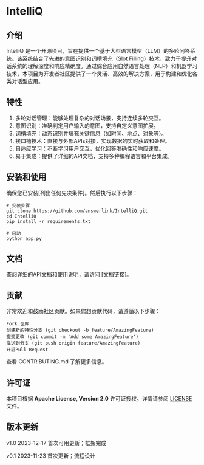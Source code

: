 
# IntelliQ
## 介绍
IntelliQ 是一个开源项目，旨在提供一个基于大型语言模型（LLM）的多轮问答系统。该系统结合了先进的意图识别和词槽填充（Slot Filling）技术，致力于提升对话系统的理解深度和响应精确度。通过综合应用自然语言处理（NLP）和机器学习技术，本项目为开发者社区提供了一个灵活、高效的解决方案，用于构建和优化各类对话型应用。

## 特性
1. 多轮对话管理：能够处理复杂的对话场景，支持连续多轮交互。
2. 意图识别：准确判定用户输入的意图，支持自定义意图扩展。
3. 词槽填充：动态识别并填充关键信息（如时间、地点、对象等）。
4. 接口槽技术：直接与外部APIs对接，实现数据的实时获取和处理。
5. 自适应学习：不断学习用户交互，优化回答准确性和响应速度。
6. 易于集成：提供了详细的API文档，支持多种编程语言和平台集成。

## 安装和使用

确保您已安装[列出任何先决条件]。然后执行以下步骤：
```
# 安装步骤
git clone https://github.com/answerlink/IntelliQ.git
cd IntelliQ
pip install -r requirements.txt

# 启动
python app.py
```

## 文档

查阅详细的API文档和使用说明，请访问 [文档链接]。

## 贡献

非常欢迎和鼓励社区贡献。如果您想贡献代码，请遵循以下步骤：

    Fork 仓库
    创建新的特性分支 (git checkout -b feature/AmazingFeature)
    提交更改 (git commit -m 'Add some AmazingFeature')
    推送到分支 (git push origin feature/AmazingFeature)
    开启Pull Request

查看 CONTRIBUTING.md 了解更多信息。

## 许可证

本项目根据 **Apache License, Version 2.0** 许可证授权。详情请参阅 [LICENSE](https://github.com/answerlink/IntelliQ/blob/main/LICENSE) 文件。

## 版本更新

v1.0 2023-12-17 首次可用更新；框架完成

v0.1 2023-11-23 首次更新；流程设计
